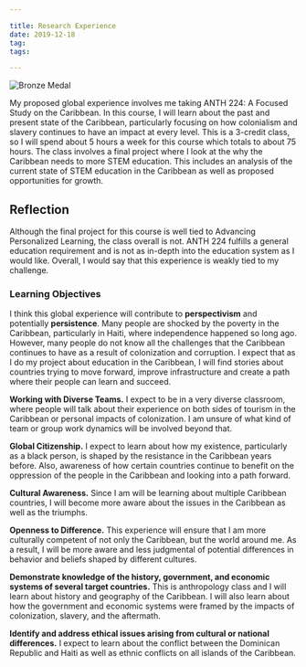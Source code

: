 ```yaml
---

title: Research Experience
date: 2019-12-18
tag:
tags:

---
```

![Bronze Medal](https://www.fayoojo.com/project/bronzemedal.png)

My proposed global experience involves me taking ANTH 224: A Focused Study on the Caribbean. In this course, I will learn about the past and present state of the Caribbean, particularly focusing on how colonialism and slavery continues to have an impact at every level. This is a 3-credit class, so I will spend about 5 hours a week for this course which totals to about 75 hours. The class involves a final project where I look at the why the Caribbean needs to more STEM education. This includes an analysis of the current state of STEM education in the Caribbean as well as proposed opportunities for growth.

## Reflection ##
Although the final project for this course is well tied to Advancing Personalized Learning, the class overall is not. ANTH 224 fulfills a general education requirement and is not as in-depth into the education system as I would like. Overall, I would say that this experience is weakly tied to my challenge.

### Learning Objectives ###
I think this global experience will contribute to **perspectivism** and potentially **persistence**. Many people are shocked by the poverty in the Caribbean, particularly in Haiti, where independence happened so long ago. However, many people do not know all the challenges that the Caribbean continues to have as a result of colonization and corruption. I expect that as I do my project about education in the Caribbean, I will find stories about countries trying to move forward, improve infrastructure and create a path where their people can learn and succeed.

**Working with Diverse Teams.**
I expect to be in a very diverse classroom, where people will talk about their experience on both sides of tourism in the Caribbean or personal impacts of colonization. I am unsure of what kind of team or group work dynamics will be involved beyond that.

**Global Citizenship.**
I expect to learn about how my existence, particularly as a black person, is shaped by the resistance in the Caribbean years before. Also, awareness of how certain countries continue to benefit on the oppression of the people in the Caribbean and looking into a path forward.

**Cultural Awareness.**
Since I am will be learning about multiple Caribbean countries, I will become more aware about the issues in the Caribbean as well as the triumphs.

**Openness to Difference.**
This experience will ensure that I am more culturally competent of not only the Caribbean, but the world around me. As a result, I will be more aware and less judgmental of potential differences in behavior and beliefs shaped by different cultures.

**Demonstrate knowledge of the history, government, and economic systems of several target countries.** This is anthropology class and I will learn about history and geography of the Caribbean. I will also learn about how the government and economic systems were framed by the impacts of colonization, slavery, and the aftermath.

**Identify and address ethical issues arising from cultural or national differences.**
I expect to learn about the conflict between the Dominican Republic and Haiti as well as ethnic conflicts on all islands of the Caribbean.
